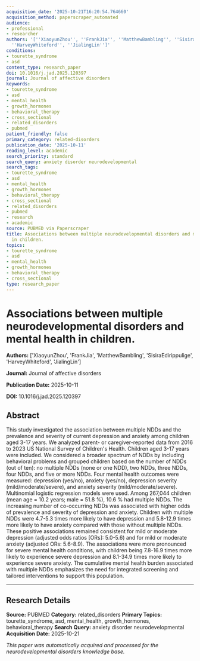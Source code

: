 ```yaml
---
acquisition_date: '2025-10-21T16:20:54.764660'
acquisition_method: paperscraper_automated
audience:
- professional
- researcher
authors: '[''XiaoyunZhou'', ''FrankJia'', ''MatthewBambling'', ''SisiraEdirippulige'',
  ''HarveyWhiteford'', ''JialingLin'']'
conditions:
- tourette_syndrome
- asd
content_type: research_paper
doi: 10.1016/j.jad.2025.120397
journal: Journal of affective disorders
keywords:
- tourette_syndrome
- asd
- mental_health
- growth_hormones
- behavioral_therapy
- cross_sectional
- related_disorders
- pubmed
patient_friendly: false
primary_category: related-disorders
publication_date: '2025-10-11'
reading_level: academic
search_priority: standard
search_query: anxiety disorder neurodevelopmental
search_tags:
- tourette_syndrome
- asd
- mental_health
- growth_hormones
- behavioral_therapy
- cross_sectional
- related_disorders
- pubmed
- research
- academic
source: PUBMED via Paperscraper
title: Associations between multiple neurodevelopmental disorders and mental health
  in children.
topics:
- tourette_syndrome
- asd
- mental_health
- growth_hormones
- behavioral_therapy
- cross_sectional
type: research_paper
---
```


# Associations between multiple neurodevelopmental disorders and mental health in children.

**Authors:** ['XiaoyunZhou', 'FrankJia', 'MatthewBambling', 'SisiraEdirippulige', 'HarveyWhiteford', 'JialingLin']

**Journal:** Journal of affective disorders

**Publication Date:** 2025-10-11

**DOI:** 10.1016/j.jad.2025.120397

## Abstract

This study investigated the association between multiple NDDs and the prevalence and severity of current depression and anxiety among children aged 3-17 years. We analyzed parent- or caregiver-reported data from 2016 to 2023 US National Survey of Children's Health. Children aged 3-17 years were included. We considered a broader spectrum of NDDs by including behavioral problems and grouped children based on the number of NDDs (out of ten): no multiple NDDs (none or one NDD), two NDDs, three NDDs, four NDDs, and five or more NDDs. Four mental health outcomes were measured: depression (yes/no), anxiety (yes/no), depression severity (mild/moderate/severe), and anxiety severity (mild/moderate/severe). Multinomial logistic regression models were used. Among 267,044 children (mean age = 10.2 years; male = 51.8 %), 10.6 % had multiple NDDs. The increasing number of co-occurring NDDs was associated with higher odds of prevalence and severity of depression and anxiety. Children with multiple NDDs were 4.7-5.3 times more likely to have depression and 5.8-12.9 times more likely to have anxiety compared with those without multiple NDDs. These positive associations remained consistent for mild or moderate depression (adjusted odds ratios [ORs]: 5.0-5.6) and for mild or moderate anxiety (adjusted ORs: 5.6-8.9). The associations were more pronounced for severe mental health conditions, with children being 7.8-16.9 times more likely to experience severe depression and 8.1-34.9 times more likely to experience severe anxiety. The cumulative mental health burden associated with multiple NDDs emphasizes the need for integrated screening and tailored interventions to support this population.

---

## Research Details

**Source:** PUBMED
**Category:** related_disorders
**Primary Topics:** tourette_syndrome, asd, mental_health, growth_hormones, behavioral_therapy
**Search Query:** anxiety disorder neurodevelopmental
**Acquisition Date:** 2025-10-21

*This paper was automatically acquired and processed for the neurodevelopmental disorders knowledge base.*
